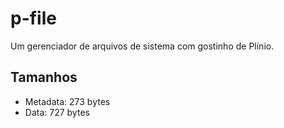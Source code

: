 # p-file

Um gerenciador de arquivos de sistema com gostinho de Plínio.

## Tamanhos

- Metadata: 273 bytes
- Data: 727 bytes
